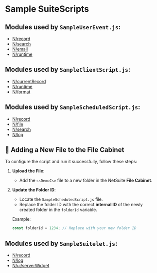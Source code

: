 # Sample SuiteScripts

## Modules used by `SampleUserEvent.js`:

- <a href="https://docs.oracle.com/en/cloud/saas/netsuite/ns-online-help/section_4267255811.html" target="_blank">N/record</a>
- <a href="https://docs.oracle.com/en/cloud/saas/netsuite/ns-online-help/section_4345764122.html" target="_blank">N/search</a>
- <a href="https://docs.oracle.com/en/cloud/saas/netsuite/ns-online-help/section_4358552361.html" target="_blank">N/email</a>
- <a href="https://docs.oracle.com/en/cloud/saas/netsuite/ns-online-help/section_4296359529.html" target="_blank">N/runtime</a>

## Modules used by `SampleClientScript.js`:

- <a href="https://docs.oracle.com/en/cloud/saas/netsuite/ns-online-help/section_4625600928.html" target="_blank">N/currentRecord</a>
- <a href="https://docs.oracle.com/en/cloud/saas/netsuite/ns-online-help/section_4296359529.html" target="_blank">N/runtime</a>
- <a href="https://docs.oracle.com/en/cloud/saas/netsuite/ns-online-help/section_4388721627.html" target="_blank">N/format</a>


## Modules used by `SampleScheduledScript.js`:

- <a href="https://docs.oracle.com/en/cloud/saas/netsuite/ns-online-help/section_4267255811.html" target="_blank">N/record</a>
- <a href="https://docs.oracle.com/en/cloud/saas/netsuite/ns-online-help/section_4205693274.html" target="_blank">N/file</a>
- <a href="https://docs.oracle.com/en/cloud/saas/netsuite/ns-online-help/section_4345764122.html" target="_blank">N/search</a>
- <a href="https://docs.oracle.com/en/cloud/saas/netsuite/ns-online-help/section_4574548135.html" target="_blank">N/log</a>

## 📂 Adding a New File to the File Cabinet

To configure the script and run it successfully, follow these steps:

1. **Upload the File**:
   - Add the `ssDemoCsv` file to a new folder in the NetSuite **File Cabinet**.

2. **Update the Folder ID**:
   - Locate the `SampleScheduledScript.js` file.
   - Replace the folder ID with the correct **internal ID** of the newly created folder in the `folderId` variable.

   Example:
   ```javascript
   const folderId = 1234; // Replace with your new folder ID

## Modules used by `SampleSuitelet.js`:

- <a href="https://docs.oracle.com/en/cloud/saas/netsuite/ns-online-help/section_4267255811.html" target="_blank">N/record</a>
- <a href="https://docs.oracle.com/en/cloud/saas/netsuite/ns-online-help/section_4574548135.html" target="_blank">N/log</a>
- <a href="https://docs.oracle.com/en/cloud/saas/netsuite/ns-online-help/section_4321345532.html" target="_blank">N/ui/serverWidget</a>
